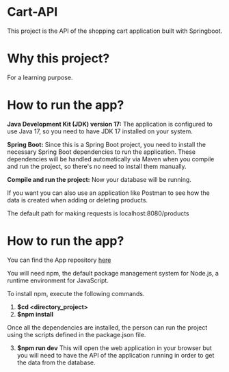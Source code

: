 # Cart-API
This project is the API of the shopping cart application built with Springboot.

# Why this project?
For a learning purpose.

# How to run the app?

**Java Development Kit (JDK) version 17:** The application is configured to use Java 17, so you need to have JDK 17 installed on your system.

**Spring Boot:** Since this is a Spring Boot project, you need to install the necessary Spring Boot dependencies to run the application. These dependencies will be handled automatically via Maven when you compile and run the project, so there's no need to install them manually.

**Compile and run the project:** Now your database will be running.

If you want you can also use an application like Postman to see how the data is created when adding or deleting products.

The default path for making requests is localhost:8080/products

# How to run the app?

You can find the App repository [here](https://github.com/adlopp/cart-app)

You will need npm, the default package management system for Node.js, a runtime environment for JavaScript.

To install npm, execute the following commands.

1. **$cd <directory_project>**
2. **$npm install**

Once all the dependencies are installed, the person can run the project using the scripts defined in the package.json file.

3. **$npm run dev**
This will open the web application in your browser but you will need to have the API of the application running in order to get the data from the database.
